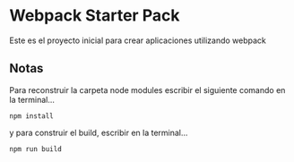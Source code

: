# Webpack Starter Pack

Este es el proyecto inicial para crear aplicaciones utilizando webpack

## Notas

Para reconstruir la carpeta node modules escribir el siguiente comando en la terminal...
```
npm install
```
y para construir el build, escribir en la terminal...
```
npm run build
```
